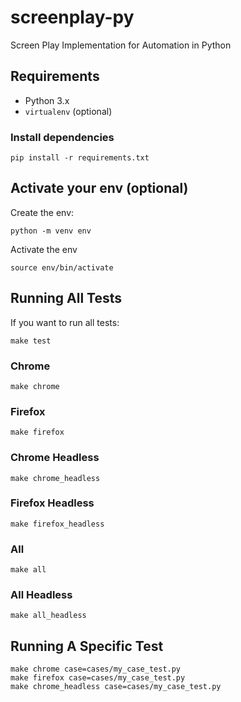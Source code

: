 # screenplay-py
Screen Play Implementation for Automation in Python

## Requirements

 * Python 3.x
 * `virtualenv` (optional)


### Install dependencies

```
pip install -r requirements.txt
```

## Activate your env (optional)
Create the env:
```
python -m venv env
```

Activate the env
```
source env/bin/activate 
```

## Running All Tests

If you want to run all tests:
```
make test
```

### Chrome
```
make chrome
```

### Firefox
```
make firefox
```

### Chrome Headless
```
make chrome_headless
```

### Firefox Headless
```
make firefox_headless
```

### All
```
make all
```

### All Headless
```
make all_headless
```

## Running A Specific Test
```
make chrome case=cases/my_case_test.py
make firefox case=cases/my_case_test.py
make chrome_headless case=cases/my_case_test.py
```